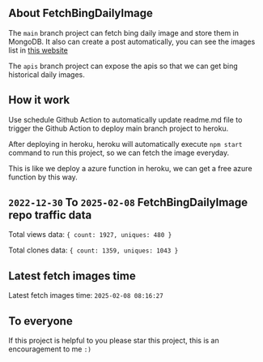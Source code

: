 ## About FetchBingDailyImage

The `main` branch project can fetch bing daily image and store them in MongoDB.
It also can create a post automatically, you can see the images list in [this website](https://oursalbum.netlify.app)

The `apis` branch project can expose the apis so that we can get bing historical daily images.

## How it work

Use schedule Github Action to automatically update readme.md file to trigger the Github Action to deploy main branch project to heroku.

After deploying in heroku, heroku will automatically execute `npm start` command to run this project, so we can fetch the image everyday.

This is like we deploy a azure function in heroku, we can get a free azure function by this way.

## `2022-12-30` To `2025-02-08` FetchBingDailyImage repo traffic data

Total views data: `{ count: 1927, uniques: 480 }`

Total clones data: `{ count: 1359, uniques: 1043 }`

## Latest fetch images time

Latest fetch images time: `2025-02-08 08:16:27`

## To everyone

If this project is helpful to you please star this project, this is an encouragement to me `:)`




